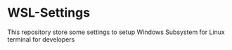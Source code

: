 # WSL-Settings
This repository store some settings to setup Windows Subsystem for Linux terminal for developers
